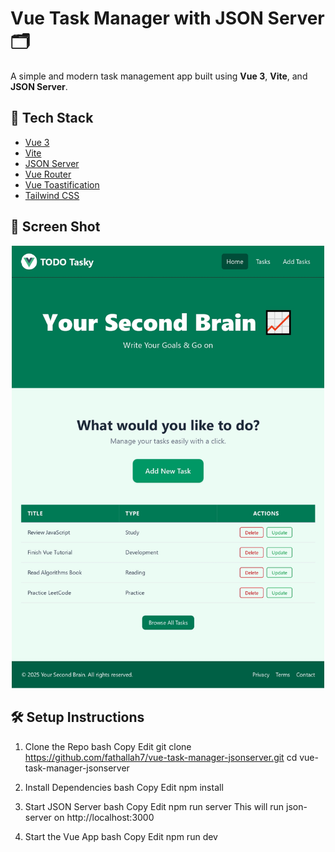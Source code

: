 # Vue Task Manager with JSON Server 🗂️

A simple and modern task management app built using **Vue 3**, **Vite**, and **JSON Server**.

## 🔧 Tech Stack

- [Vue 3](https://vuejs.org/)
- [Vite](https://vitejs.dev/)
- [JSON Server](https://github.com/typicode/json-server)
- [Vue Router](https://router.vuejs.org/)
- [Vue Toastification](https://vue-toastification.maronato.dev/)
- [Tailwind CSS](https://tailwindcss.com/)

## 📸 Screen Shot

<p align="center">
<img src="/src/assets/demo.jpg" alt="App Screenshot" width="500" />
</p>

## 🛠️ Setup Instructions

<!-- ### 1. Clone the repo

```bash
git clone https://github.com/fathallah7/vue-task-manager-jsonserver.git
cd vue-task-manager-jsonserver -->

1. Clone the Repo
bash
Copy
Edit
git clone https://github.com/fathallah7/vue-task-manager-jsonserver.git
cd vue-task-manager-jsonserver
2. Install Dependencies
bash
Copy
Edit
npm install
3. Start JSON Server
bash
Copy
Edit
npm run server
This will run json-server on http://localhost:3000

4. Start the Vue App
bash
Copy
Edit
npm run dev
```
